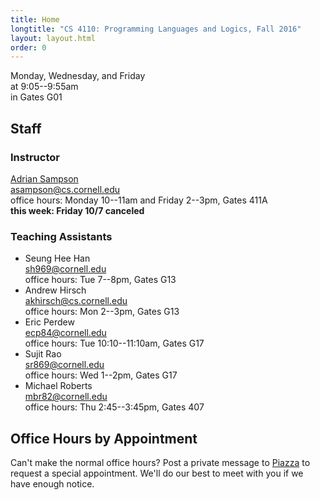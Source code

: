 ```yaml
---
title: Home
longtitle: "CS 4110: Programming Languages and Logics, Fall 2016"
layout: layout.html
order: 0
---
```

Monday, Wednesday, and Friday  
at 9:05--9:55am  
in Gates G01

## Staff

### Instructor

[Adrian Sampson][adrian]  
[asampson@cs.cornell.edu](mailto:asampson@cs.cornell.edu)  
office hours: Monday 10--11am and Friday 2--3pm, Gates 411A  
**this week: Friday 10/7 canceled**

### Teaching Assistants

- Seung Hee Han  
  [sh969@cornell.edu](mailto:sh969@cornell.edu)  
  office hours: Tue 7--8pm, Gates G13
- Andrew Hirsch  
  [akhirsch@cs.cornell.edu](mailto:akhirsch@cs.cornell.edu)  
  office hours: Mon 2--3pm, Gates G13
- Eric Perdew  
  [ecp84@cornell.edu](mailto:ecp84@cornell.edu)  
  office hours: Tue 10:10--11:10am, Gates G17
- Sujit Rao  
  [sr869@cornell.edu](mailto:sr869@cornell.edu)  
  office hours: Wed 1--2pm, Gates G17
- Michael Roberts  
  [mbr82@cornell.edu](mailto:mbr82@cornell.edu)  
  office hours: Thu 2:45--3:45pm, Gates 407

## Office Hours by Appointment

Can't make the normal office hours? Post a private message to [Piazza][] to request a special appointment. We'll do our best to meet with you if we have enough notice.

[piazza]: http://piazza.com/cornell/fall2016/cs4110
[adrian]: http://adriansampson.net
